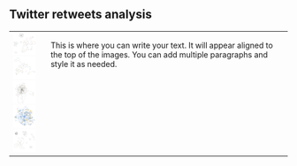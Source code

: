 ## Twitter retweets analysis

<table style="border-collapse: collapse; border: none;">
  <tr style="border: none;">
    <td style="border: none;">
      <img src="images/bard.png" width="100"><br>
      <img src="images/ChinaSpyBalloon.png" width="100"><br>
      <img src="images/Eurovision.png" width="100"><br>
      <img src="images/NursesStrike.png"" width="100"><br>
      <img src="images/SixNations.png" width="100">
    </td>
    <td style="vertical-align: top; padding-left: 20px; border: none;">
      <p>
        This is where you can write your text. It will appear aligned to the top of the images.
        You can add multiple paragraphs and style it as needed.
      </p>
    </td>
  </tr>
</table>

